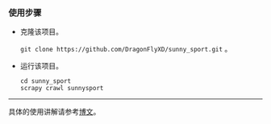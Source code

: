### 使用步骤

* 克隆该项目。

  `git clone https://github.com/DragonFlyXD/sunny_sport.git` 。

* 运行该项目。

  ```
  cd sunny_sport
  scrapy crawl sunnysport
  ```

***

具体的使用讲解请参考[博文](http://chenlongfei.me/%E3%80%90Scrapy%E3%80%91%E7%88%AC%E5%8F%96%E9%98%B3%E5%85%89%E9%95%BF%E8%B7%91%E4%BF%A1%E6%81%AF/#more)。